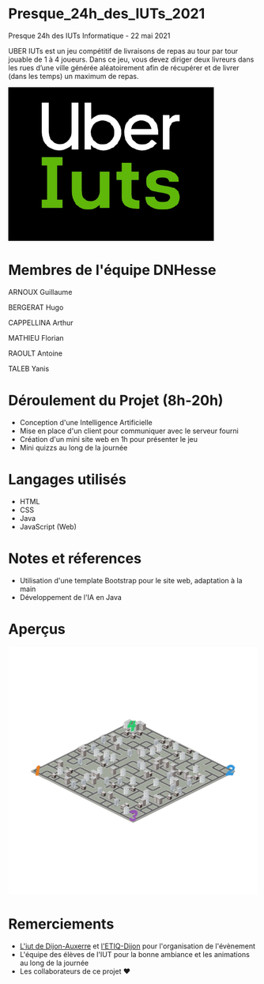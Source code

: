 # Presque_24h_des_IUTs_2021
Presque 24h des IUTs Informatique - 22 mai 2021

UBER IUTs est un jeu compétitif de livraisons de repas au tour par tour jouable de 1 à 4 
joueurs. Dans ce jeu, vous devez diriger deux livreurs dans les rues d’une ville générée 
aléatoirement afin de récupérer et de livrer (dans les temps) un maximum de repas.

![logo](web/assets/img/uber-iuts.png?raw=true)

# Membres de l'équipe DNHesse

ARNOUX Guillaume

BERGERAT Hugo

CAPPELLINA Arthur

MATHIEU Florian

RAOULT Antoine

TALEB Yanis

# Déroulement du Projet (8h-20h)

* Conception d'une Intelligence Artificielle
* Mise en place d'un client pour communiquer avec le serveur fourni
* Création d'un mini site web en 1h pour présenter le jeu
* Mini quizzs au long de la journée 

# Langages utilisés

* HTML
* CSS
* Java
* JavaScript (Web)

# Notes et réferences

* Utilisation d'une template Bootstrap pour le site web, adaptation à la main
* Développement de l'IA en Java

# Aperçus

![carte](web/assets/img/aa.PNG?raw=true)

# Remerciements

* [L'iut de Dijon-Auxerre](https://iutdijon.u-bourgogne.fr/www/) et [l'ETIQ-Dijon](https://etiq-dijon.fr/) pour l'organisation de l'évènement
* L'équipe des élèves de l'IUT pour la bonne ambiance et les animations au long de la journée
* Les collaborateurs de ce projet ❤️
